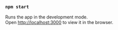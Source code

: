 







### `npm start`

Runs the app in the development mode.<br>
Open [http://localhost:3000](http://localhost:3000) to view it in the browser.
